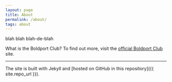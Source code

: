 ```yaml
---
layout: page
title: About
permalink: /about/
tags: about
---
```


blah blah blah-de-blah

What is the Boldport Club? To find out more, visit the
[official Boldport Club](http://www.boldport.club/)
site.

---
The site is built with Jekyll and [hosted on GitHub in this repository]({{ site.repo_url }}).
